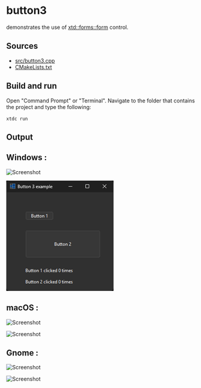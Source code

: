 # button3

demonstrates the use of [xtd::forms::form](https://gammasoft71.github.io/xtd/reference_guides/latest/classxtd_1_1forms_1_1form.html) control.

## Sources

* [src/button3.cpp](src/button3.cpp)
* [CMakeLists.txt](CMakeLists.txt)

## Build and run

Open "Command Prompt" or "Terminal". Navigate to the folder that contains the project and type the following:

```shell
xtdc run
```

## Output

## Windows :

![Screenshot](../../../../docs/pictures/examples/button3_w.png)

![Screenshot](../../../../docs/pictures/examples/button3_wd.png)

## macOS :

![Screenshot](../../../../docs/pictures/examples/button3_m.png)

![Screenshot](../../../../docs/pictures/examples/button3_md.png)

## Gnome :

![Screenshot](../../../../docs/pictures/examples/button3_g.png)

![Screenshot](../../../../docs/pictures/examples/button3_gd.png)
